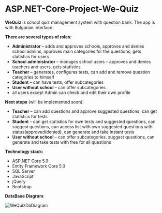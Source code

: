# ASP.NET-Core-Project-We-Quiz

**WeQuiz** is school quiz management system with question bank. The app is with Bulgarian interface.

**There are several types of roles:**
-	**Administrator** – adds and approves schools, approves and denies school admins, approves main categories for the questions, gets statistics for users
-	**School administrator** – manages school users – approves and denies teachers and users, gets statistics
-	**Teacher** – generates, configures tests, can add and remove question categories to himself
-	**Student** – can have tests, offer subcategories
-	**User without school** – can offer subcategories
-	all users except Admin can check and edit their own profile 

**Next steps** (will be implemented soon):
-	**Teacher** – can add questions and approve suggested questions, can get statistics for tests
-	**Student** – can get statistics for own tests and suggested questions, can suggest questions, can access list with own suggested questions with status(approved/denied), can generate and take instant tests
-	**User without school** – can offer subcategories, suggest questions, can generate and take tests with free for all questions

**Technology stack:**
-	ASP.NET Core 5.0
-	Entity Framework Core 5.0
-	SQL Server
-	JavaScript
-	jQuery
-	Bootstrap


**DataBase Diagram**:

![WeQuizDbDiagram](https://user-images.githubusercontent.com/40993628/129940049-56b29fb6-18bc-4a06-8320-200284526933.png)

